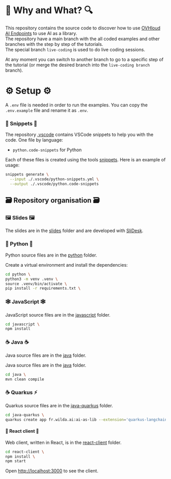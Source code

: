 # 🔎 Why and What? 🔍

This repository contains the source code to discover how to use [OVHloud AI Endpoints](https://endpoints.ai.cloud.ovh.net/) to use AI as a library.  
The repository have a main branch with the all coded examples and other branches with the step by step of the tutorials.  
The special branch `live-coding` is used to do live coding sessions.

At any moment you can switch to another branch to go to a specific step of the tutorial (or merge the desired branch into the `live-coding branch` branch).

# ⚙️ Setup ⚙️

A `.env` file is needed in order to run the examples. You can copy the `.env.example` file and rename it as `.env`.

### 📝 Snippets 📝

The repository [.vscode](./.vscode) contains VSCode snippets to help you with the code.
One file by language: 
  - `python.code-snippets` for Python

Each of these files is created using the tools [snippets](https://github.com/bots-garden/snippets).
Here is an example of usage: 
```bash
snippets generate \
  --input ./.vscode/python-snippets.yml \
  --output ./.vscode/python.code-snippets
```

## 🗃️ Repository organisation 🗃️

### 🖼️ Slides 🖼️

The slides are in the [slides](./slides/) folder and are developed with [SliDesk](https://slidesk.github.io/slidesk-doc/docs/intro/).

### 🐍 Python 🐍

Python source files are in the [python](./python/) folder.

Create a virtual environment and install the dependencies:
```bash
cd python \
python3 -m venv .venv \
source .venv/bin/activate \
pip install -r requirements.txt \
```

### 🕸️ JavaScript 🕸️

JavaScript source files are in the [javascript](./javascript/) folder.

```bash
cd javascript \
npm install
```

### ☕️ Java ☕️

Java source files are in the [java](./java/) folder.

Java source files are in the [java](./java/) folder.

```bash
cd java \
mvn clean compile
```

### ☕️ Quarkus ⚡️️

Quarkus source files are in the [java-quarkus](./java-quarkus/) folder.

```bash
cd java-quarkus \
quarkus create app fr.wilda.ai:ai-as-lib --extension='quarkus-langchain4j-mistral-ai,rest' --no-wrapper \
```

#### 🤖 React client 🤖

Web client, written in React, is in the [react-client](./react-client/) folder.

```bash
cd react-client \
npm install \
npm start
```

Open [http://localhost:3000](http://localhost:3000) to see the client.